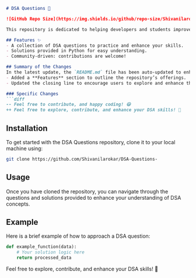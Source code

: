 ```markdown
# DSA Questions 🚀

![GitHub Repo Size](https://img.shields.io/github/repo-size/Shivanilarokar/DSA-Questions-) ![Contributors](https://img.shields.io/github/contributors/Shivanilarokar/DSA-Questions-) ![Issues](https://img.shields.io/github/issues/Shivanilarokar/DSA-Questions-)

This repository is dedicated to helping developers and students improve their skills in Data Structures and Algorithms (DSA) through a collection of curated questions and solutions.

## Features ✨
- A collection of DSA questions to practice and enhance your skills.
- Solutions provided in Python for easy understanding.
- Community-driven: contributions are welcome!

## Summary of the Changes
In the latest update, the `README.md` file has been auto-updated to enhance clarity and provide better guidance for users. Key changes include:
- Added a **Features** section to outline the repository’s offerings.
- Updated the closing line to encourage users to explore and enhance their DSA skills.

### Specific Changes
```diff
-- Feel free to contribute, and happy coding! 😃
++ Feel free to explore, contribute, and enhance your DSA skills! 🎉
```

## Installation
To get started with the DSA Questions repository, clone it to your local machine using:

```bash
git clone https://github.com/Shivanilarokar/DSA-Questions-
```

## Usage
Once you have cloned the repository, you can navigate through the questions and solutions provided to enhance your understanding of DSA concepts.

## Example
Here is a brief example of how to approach a DSA question:

```python
def example_function(data):
    # Your solution logic here
    return processed_data
```

Feel free to explore, contribute, and enhance your DSA skills! 🎉
```